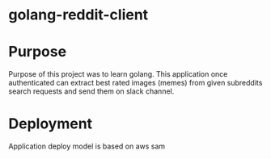 # golang-reddit-client

# Purpose
Purpose of this project was to learn golang.
This application once authenticated can extract best rated images (memes) from given subreddits search requests and send them on slack channel.

# Deployment
Application deploy model is based on aws sam
